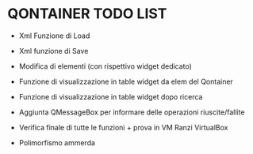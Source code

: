 # QONTAINER TODO LIST

* Xml Funzione di Load

* Xml funzione di Save

* Modifica di elementi (con rispettivo widget dedicato)

* Funzione di visualizzazione in table widget da elem del Qontainer

* Funzione di visualizzazione in table widget dopo ricerca

* Aggiunta QMessageBox per informare delle operazioni riuscite/fallite

* Verifica finale di tutte le funzioni + prova in VM Ranzi VirtualBox

* Polimorfismo ammerda
